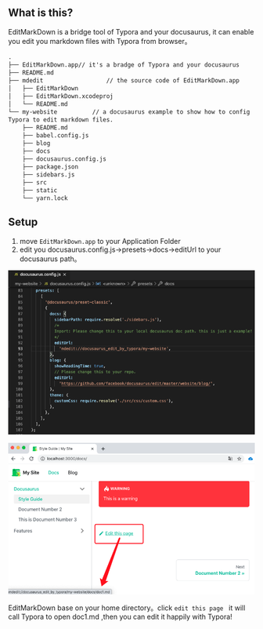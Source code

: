 ## What is this?

EditMarkDown is a bridge tool of Typora and your docusaurus, it can enable you edit you markdown files with Typora from browser。 

```
.
├── EditMarkDown.app// it's a bradge of Typora and your docusaurus
├── README.md
├── mdedit					// the source code of EditMarkDown.app
│   ├── EditMarkDown
│   ├── EditMarkDown.xcodeproj
│   └── README.md
└── my-website			// a docusaurus example to show how to config Typora to edit markdown files.
    ├── README.md
    ├── babel.config.js
    ├── blog
    ├── docs
    ├── docusaurus.config.js
    ├── package.json
    ├── sidebars.js
    ├── src
    ├── static
    └── yarn.lock
```





## Setup

1. move `EditMarkDown.app` to your Application Folder
2. edit you docusaurus.config.js->presets->docs->editUrl to your docusaurus path。

![image-20210116170450598](README.assets/image-20210116170450598.png)



![image-20210116170746234](README.assets/image-20210116170746234.png)

EditMarkDown base on your home directory。click `edit this page ` it will call Typora to open doc1.md ,then you can edit it happily with Typora!